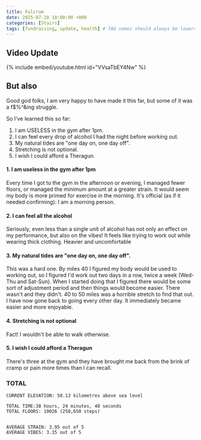 ```yaml
---
title: Fulcrum
date: 2025-07-28 10:00:00 +000
categories: [Stairs]
tags: [fundraising, update, health] # TAG names should always be lowercase
---
```


<meta name="fediverse:creator" content="@CaptainNerdBeard@mastodon.scot">

## Video Update

{% include embed/youtube.html id="VVsaTbEY4Nw" %}

## But also

Good god folks, I am very happy to have made it this far, but some of it was a f$%^&ing struggle.

So I've learned this so far:

1. I am USELESS in the gym after 1pm.
2. I can feel every drop of alcohol I had the night before working out.
3. My natural tides are "one day on, one day off".
4. Stretching is not optional.
5. I wish I could afford a Theragun.

#### 1. I am useless in the gym after 1pm
Every time I got to the gym in the afternoon or evening, I managed fewer floors, or managed the minimum amount at a greater strain. It would seem my body is more primed for exercise in the morning. It's official (as if it needed confirming): I am a morning person.

#### 2. I can feel all the alcohol
Seriously, even less than a single unit of alcohol has not only an effect on my performance, but also on the vibes! It feels like trying to work out while wearing thick clothing. Heavier and uncomfortable

#### 3. My natural tides are "one day on, one day off".
This was a hard one. By miles 40 I figured my body would be used to working out, so I figured I'd work out two days in a row, twice a week (Wed-Thu and Sat-Sun). When I started doing that I figured there would be some sort of adjustment period and then things would become easier. There wasn't and they didn't. 40 to 50 miles was a horrible stretch to find that out. I have now gone back to going every other day. It immediately became easier and more enjoyable.

#### 4. Stretching is not optional
Fact! I wouldn't be able to walk otherwise.

#### 5. I wish I could afford a Theragun
There's three at the gym and they have brought me back from the brink of cramp or pain more times than I can recall.

### TOTAL
```
CURRENT ELEVATION: 50.13 kilometres above sea level

TOTAL TIME:38 hours, 24 minutes, 40 seconds
TOTAL FLOORS: 10026 (250,650 steps)


AVERAGE STRAIN: 3.95 out of 5
AVERAGE VIBES: 3.15 out of 5

```